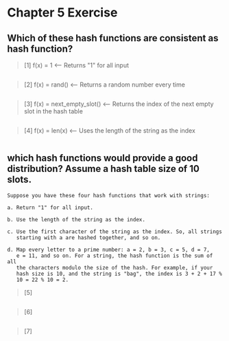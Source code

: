 # Chapter 5 Exercise

## Which of these hash functions are consistent as hash function?
> [1] f(x) = 1 <-- Returns "1" for all input
```

```

> [2] f(x) = rand() <-- Returns a random number every time
```

```

> [3] f(x) = next_empty_slot() <-- Returns the index of the next empty slot in the hash table
```

```

> [4] f(x) = len(x) <-- Uses the length of the string as the index
```

```

## which hash functions would provide a good distribution? Assume a hash table size of 10 slots.
```
Suppose you have these four hash functions that work with strings:

a. Return "1" for all input.

b. Use the length of the string as the index.

c. Use the first character of the string as the index. So, all strings
   starting with a are hashed together, and so on.

d. Map every letter to a prime number: a = 2, b = 3, c = 5, d = 7,
   e = 11, and so on. For a string, the hash function is the sum of all
   the characters modulo the size of the hash. For example, if your
   hash size is 10, and the string is "bag", the index is 3 + 2 + 17 %
   10 = 22 % 10 = 2.
```
> [5]
```

```

> [6]
```

```

> [7]
```

```